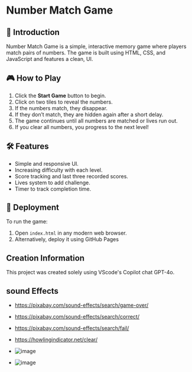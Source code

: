 # Number Match Game

## 📌 Introduction
Number Match Game is a simple, interactive memory game where players match pairs of numbers. The game is built using HTML, CSS, and JavaScript and features a clean, UI.

## 🎮 How to Play
1. Click the **Start Game** button to begin.
2. Click on two tiles to reveal the numbers.
3. If the numbers match, they disappear.
4. If they don’t match, they are hidden again after a short delay.
5. The game continues until all numbers are matched or lives run out.
6. If you clear all numbers, you progress to the next level!

## 🛠 Features
- Simple and responsive UI.
- Increasing difficulty with each level.
- Score tracking and last three recorded scores.
- Lives system to add challenge.
- Timer to track completion time.

## 🚀 Deployment
To run the game:
1. Open `index.html` in any modern web browser.
2. Alternatively, deploy it using GitHub Pages


## Creation Information

This project was created solely using VScode's Copilot chat GPT-4o.

## sound Effects
- https://pixabay.com/sound-effects/search/game-over/
- https://pixabay.com/sound-effects/search/correct/
- https://pixabay.com/sound-effects/search/fail/
- https://howlingindicator.net/clear/

- ![image](https://github.com/user-attachments/assets/32932f9f-661b-4dd6-b7c2-1870d4a53126)
- ![image](https://github.com/user-attachments/assets/447d1d14-946b-400a-8a86-d93e7ee87711)


